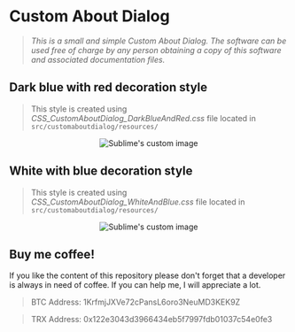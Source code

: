 # Custom About Dialog

> *This is a small and simple Custom About Dialog. The software can be used free of charge by any person obtaining a copy of this software and associated documentation files.*

## Dark blue with red decoration style
> This style is created using *CSS_CustomAboutDialog_DarkBlueAndRed.css* file located in `src/customaboutdialog/resources/`

<p align="center">
  <img src="https://user-images.githubusercontent.com/16362429/38081456-ca1d17b0-334c-11e8-9a66-ca795a4599e9.png?raw=true" alt="Sublime's custom image"/>
</p>

## White with blue decoration style
> This style is created using *CSS_CustomAboutDialog_WhiteAndBlue.css* file located in `src/customaboutdialog/resources/`

<p align="center">
  <img src="https://user-images.githubusercontent.com/16362429/38200738-1f1bd216-369e-11e8-9859-4671c921069f.png?raw=true" alt="Sublime's custom image"/>
</p>

## Buy me coffee!
If you like the content of this repository please don't forget that a developer is always in need of coffee. If you can help me, I will appreciate a lot.

> BTC Address: 1KrfmjJXVe72cPansL6oro3NeuMD3KEK9Z

> TRX Address: 0x122e3043d3966434eb5f7997fdb01037c54e0fe3

